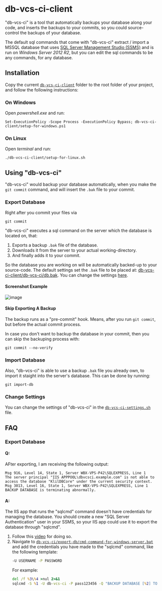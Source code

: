 # db-vcs-ci-client

"db-vcs-ci" is a tool that automatically backups your database along your code, and inserts the backups to your commits,
so you could source-control the backups of your database.

The default sql commands that come with "db-vcs-ci" extract / import a MSSQL database that uses [SQL Server Management Studio (SSMS)](https://docs.microsoft.com/en-us/sql/ssms/download-sql-server-management-studio-ssms?view=sql-server-ver15) and is run on *Windows Server 2012 R2*,
but you can edit the sql commands to be any commands, for any database.

## Installation

Copy the current [`db-vcs-ci-client`](../db-vcs-ci-client/) folder to the root folder of your project, and follow the following instructions:

### On Windows

Open *powershell.exe* and run:
```
Set-ExecutionPolicy -Scope Process -ExecutionPolicy Bypass; db-vcs-ci-client/setup-for-windows.ps1
```

### On Linux

Open *terminal* and run:
```
./db-vcs-ci-client/setup-for-linux.sh
```

## Using "db-vcs-ci"

"db-vcs-ci" would backup your database automatically, when you make the `git commit` command, and will insert the `.bak` file to your commit.

### Export Database

Right after you commit your files via
```
git commit
```

"db-vcs-ci" executes a sql command on the server which the database is located on, that:
1. Exports a backup `.bak` file of the database.
1. Downloads it from the server to your actual working-directory.
1. And finally adds it to your commit.

So the database you are working on will be automatically backed-up to your source-code.
The default settings set the `.bak` file to be placed at: [db-vcs-ci-client/db-vcs-ci/db.bak](../db-vcs-ci-client/db-vcs-ci/db.bak).
You can change the settings [here](#change-settings).

#### Screenshot Example

![image](https://user-images.githubusercontent.com/70590583/162546023-2594372a-4317-4282-9b69-f159d03642d7.png)

#### Skip Exporting A Backup

The backup runs as a "pre-commit" hook.
Means, after you run `git commit`, but before the actual commit process.

In case you don't want to backup the database in your commit,
then you can skip the backuping process with:
```
git commit --no-verify
```

### Import Database

Also, "db-vcs-ci" is able to use a backup `.bak` file you already own, to import it staight into the server's database.
This can be done by running:
```
git import-db
```

### Change Settings

You can change the settings of "db-vcs-ci" in the [`db-vcs-ci-settings.sh`](../db-vcs-ci-client/db-vcs-ci/config/db-vcs-ci-settings.sh) file.

## FAQ

### Export Database

#### Q:
AFter exporting, I am receiving the following output:
```
Msg 916, Level 14, State 1, Server WBX-VPS-P42\SQLEXPRESS, Line 1
The server principal "IIS APPPOOL\dbvcsci.example.com" is not able to access the database "KlilDBCore" under the current security context.
Msg 3013, Level 16, State 1, Server WBX-VPS-P42\SQLEXPRESS, Line 1
BACKUP DATABASE is terminating abnormally.
```
#### A:
The IIS app that runs the "sqlcmd" command doesn't have credentials for managing the database.
You should create a new "SQL Server Authentication" user in your SSMS, so your IIS app could use it to export the database through "sqlcmd".
1. Follow this [video](https://www.youtube.com/watch?v=qfuK0V1tlrA) for doing so.
1. Navigate to [`db-vcs-ci/export-db/cmd-command-for-windows-server.bat`](./db-vcs-ci/export-db/cmd-command-for-windows-server.bat) and add the credentials you have made to the "sqlcmd" command, like the following template:
   ```bat
   -U USERNAME -P PASSWORD
   ```
   For example:
   ```bat
   del /f %3\%4 >nul 2>&1
   sqlcmd -S %1 -U db-vcs-ci -P pass123456 -Q "BACKUP DATABASE [%2] TO DISK = '%3\%4'"
   ```
